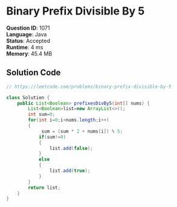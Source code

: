 # Binary Prefix Divisible By 5

**Question ID**: 1071  
**Language**: Java  
**Status**: Accepted  
**Runtime**: 4 ms  
**Memory**: 45.4 MB  

## Solution Code
```java
// https://leetcode.com/problems/binary-prefix-divisible-by-5

class Solution {
    public List<Boolean> prefixesDivBy5(int[] nums) {
        List<Boolean>list=new ArrayList<>();
        int sum=0;
        for(int i=0;i<nums.length;i++)
        {
             sum = (sum * 2 + nums[i]) % 5;
            if(sum!=0)
            {
                list.add(false);
            }
            else
            {
                list.add(true);
            }
        }
        return list;
    }
}
     
```
